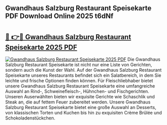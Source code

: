 ## Gwandhaus Salzburg Restaurant Speisekarte PDF Download Online 2025 t6dNf

# <h2><a href="http://gcb6p1l.nevu.top/?p=Gwandhaus+Salzburg+Restaurant+Speisekarte">🔗 👉🔴 Gwandhaus Salzburg Restaurant Speisekarte 2025 PDF</a></h2>

[![Gwandhaus Salzburg Restaurant Speisekarte 2025 PDF](https://i.imgur.com/dBaPXMq.png)](http://gcb6p1l.nevu.top/?p=Gwandhaus+Salzburg+Restaurant+Speisekarte)
Die Gwandhaus Salzburg Restaurant Speisekarte ist nicht nur eine Liste von Gerichten, sondern auch die Kunst der Wahl. Auf der Gwandhaus Salzburg Restaurant Speisekarte unseres Restaurants befindet sich ein Salatbereich, in dem Sie leichte und frische Optionen finden können. Für Fleischliebhaber bietet unsere Gwandhaus Salzburg Restaurant Speisekarte eine umfangreiche Auswahl an Rind-, Schweinefleisch-, Hühnchen- und Fischgerichten. Unseren Auserwählten bieten wir exquisite Gerichte wie Schaschlik und Steak an, die auf fettem Feuer zubereitet werden. Unsere Gwandhaus Salzburg Restaurant Speisekarte bietet eine große Auswahl an Desserts, von klassischen Torten und Kuchen bis hin zu exquisiten Crème Brûlée und Schokoladenstückchen.

